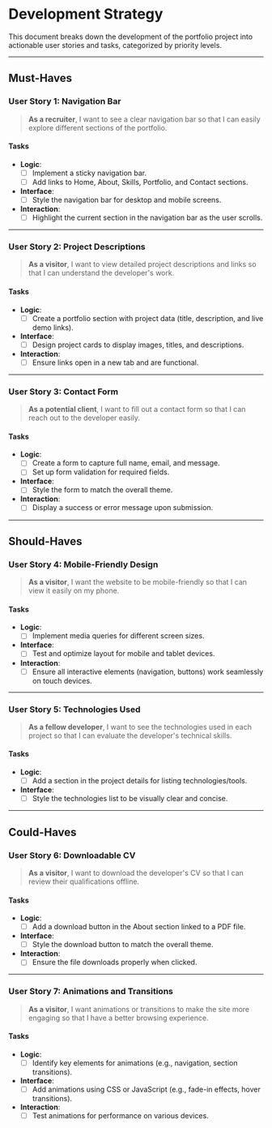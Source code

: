 # Development Strategy

This document breaks down the development of the portfolio project into
actionable user stories and tasks, categorized by priority levels.

---

## Must-Haves

### User Story 1: Navigation Bar

> **As a recruiter**, I want to see a clear navigation bar so that I can easily
> explore different sections of the portfolio.

#### Tasks

- **Logic**:
  - [ ] Implement a sticky navigation bar.
  - [ ] Add links to Home, About, Skills, Portfolio, and Contact sections.
- **Interface**:
  - [ ] Style the navigation bar for desktop and mobile screens.
- **Interaction**:
  - [ ] Highlight the current section in the navigation bar as the user scrolls.

---

### User Story 2: Project Descriptions

> **As a visitor**, I want to view detailed project descriptions and links so
> that I can understand the developer's work.

#### Tasks

- **Logic**:
  - [ ] Create a portfolio section with project data (title, description, and
        live demo links).
- **Interface**:
  - [ ] Design project cards to display images, titles, and descriptions.
- **Interaction**:
  - [ ] Ensure links open in a new tab and are functional.

---

### User Story 3: Contact Form

> **As a potential client**, I want to fill out a contact form so that I can
> reach out to the developer easily.

#### Tasks

- **Logic**:
  - [ ] Create a form to capture full name, email, and message.
  - [ ] Set up form validation for required fields.
- **Interface**:
  - [ ] Style the form to match the overall theme.
- **Interaction**:
  - [ ] Display a success or error message upon submission.

---

## Should-Haves

### User Story 4: Mobile-Friendly Design

> **As a visitor**, I want the website to be mobile-friendly so that I can view
> it easily on my phone.

#### Tasks

- **Logic**:
  - [ ] Implement media queries for different screen sizes.
- **Interface**:
  - [ ] Test and optimize layout for mobile and tablet devices.
- **Interaction**:
  - [ ] Ensure all interactive elements (navigation, buttons) work seamlessly on
        touch devices.

---

### User Story 5: Technologies Used

> **As a fellow developer**, I want to see the technologies used in each project
> so that I can evaluate the developer's technical skills.

#### Tasks

- **Logic**:
  - [ ] Add a section in the project details for listing technologies/tools.
- **Interface**:
  - [ ] Style the technologies list to be visually clear and concise.

---

## Could-Haves

### User Story 6: Downloadable CV

> **As a visitor**, I want to download the developer's CV so that I can review
> their qualifications offline.

#### Tasks

- **Logic**:
  - [ ] Add a download button in the About section linked to a PDF file.
- **Interface**:
  - [ ] Style the download button to match the overall theme.
- **Interaction**:
  - [ ] Ensure the file downloads properly when clicked.

---

### User Story 7: Animations and Transitions

> **As a visitor**, I want animations or transitions to make the site more
> engaging so that I have a better browsing experience.

#### Tasks

- **Logic**:
  - [ ] Identify key elements for animations (e.g., navigation, section
        transitions).
- **Interface**:
  - [ ] Add animations using CSS or JavaScript (e.g., fade-in effects, hover
        transitions).
- **Interaction**:
  - [ ] Test animations for performance on various devices.
